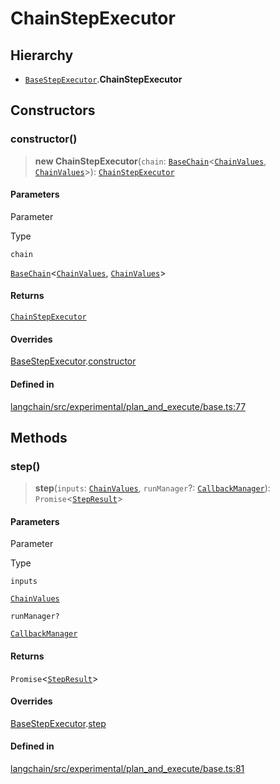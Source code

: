 ChainStepExecutor
=================

Hierarchy[](#hierarchy "Direct link to Hierarchy")
---------------------------------------------------

*   [`BaseStepExecutor`](/docs/api/experimental_plan_and_execute/classes/BaseStepExecutor).**ChainStepExecutor**

Constructors[](#constructors "Direct link to Constructors")
------------------------------------------------------------

### constructor()[](#constructor "Direct link to constructor()")

> **new ChainStepExecutor**(`chain`: [`BaseChain`](/docs/api/chains/classes/BaseChain)<[`ChainValues`](/docs/api/schema/types/ChainValues), [`ChainValues`](/docs/api/schema/types/ChainValues)\>): [`ChainStepExecutor`](/docs/api/experimental_plan_and_execute/classes/ChainStepExecutor)

#### Parameters[](#parameters "Direct link to Parameters")

Parameter

Type

`chain`

[`BaseChain`](/docs/api/chains/classes/BaseChain)<[`ChainValues`](/docs/api/schema/types/ChainValues), [`ChainValues`](/docs/api/schema/types/ChainValues)\>

#### Returns[](#returns "Direct link to Returns")

[`ChainStepExecutor`](/docs/api/experimental_plan_and_execute/classes/ChainStepExecutor)

#### Overrides[](#overrides "Direct link to Overrides")

[BaseStepExecutor](/docs/api/experimental_plan_and_execute/classes/BaseStepExecutor).[constructor](/docs/api/experimental_plan_and_execute/classes/BaseStepExecutor#constructor)

#### Defined in[](#defined-in "Direct link to Defined in")

[langchain/src/experimental/plan\_and\_execute/base.ts:77](https://github.com/hwchase17/langchainjs/blob/1c1274d/langchain/src/experimental/plan_and_execute/base.ts#L77)

Methods[](#methods "Direct link to Methods")
---------------------------------------------

### step()[](#step "Direct link to step()")

> **step**(`inputs`: [`ChainValues`](/docs/api/schema/types/ChainValues), `runManager`?: [`CallbackManager`](/docs/api/callbacks/classes/CallbackManager)): `Promise`<[`StepResult`](/docs/api/experimental_plan_and_execute/types/StepResult)\>

#### Parameters[](#parameters-1 "Direct link to Parameters")

Parameter

Type

`inputs`

[`ChainValues`](/docs/api/schema/types/ChainValues)

`runManager?`

[`CallbackManager`](/docs/api/callbacks/classes/CallbackManager)

#### Returns[](#returns-1 "Direct link to Returns")

`Promise`<[`StepResult`](/docs/api/experimental_plan_and_execute/types/StepResult)\>

#### Overrides[](#overrides-1 "Direct link to Overrides")

[BaseStepExecutor](/docs/api/experimental_plan_and_execute/classes/BaseStepExecutor).[step](/docs/api/experimental_plan_and_execute/classes/BaseStepExecutor#step)

#### Defined in[](#defined-in-1 "Direct link to Defined in")

[langchain/src/experimental/plan\_and\_execute/base.ts:81](https://github.com/hwchase17/langchainjs/blob/1c1274d/langchain/src/experimental/plan_and_execute/base.ts#L81)